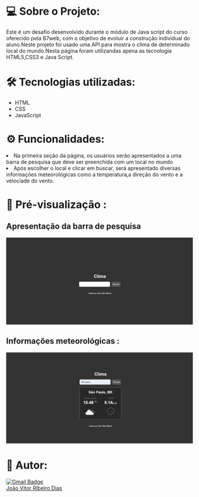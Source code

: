 # 💻  Sobre o Projeto:
Este é um desafio desenvolvido durante o módulo de Java script do curso oferecido pela B7web, com o objetivo de evoluir a construção individual do aluno.Neste projeto foi usado uma API para mostra o clima de determinado local do mundo.Nesta página foram utilizandas apena as tecnologia HTML5,CSS3 e Java Script.
</br>
# 🛠 Tecnologias utilizadas:
<div>
    <ul>
        <li>HTML</li>
        <li>CSS</li>
        <li>JavaScript</li>
    </ul>
</div>

# ⚙️ Funcionalidades:
<li>Na primeira seção da página, os usuários serão apresentados a uma barra de pesquisa que deve ser preenchida com um local no mundo  </li>
<li>Após escolher o local e clicar em buscar, será apresentado diversas informações meteorológicas como a temperatura,a direção do vento e a velociade do vento.</li>

# 🎨 Pré-visualização :
## Apresentação da barra de pesquisa
<img src="midia.readme/Clima.png" alt="">

## Informações meteorológicas :
<img src="midia.readme/Clima-2.png">

# 🦸 Autor:
[![Gmail Badge](https://img.shields.io/badge/-joaovitordias.2b@gmail.com-c14438?style=flat-square&logo=Gmail&logoColor=white&link=mailto:joaovitordias.2b@gmail.com)](mailto:joaovitordias.2b@gmail.com)
<br/>
<a href="https://www.linkedin.com/in/jo%C3%A3o-vitor-ribeiro-dias-339a56258/" target="_blank">João Vitor RIbeiro Dias</a>
